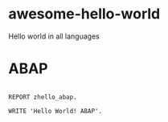 # awesome-hello-world
Hello world in all languages

# ABAP

```ABAP

REPORT zhello_abap.

WRITE 'Hello World! ABAP'.

```

